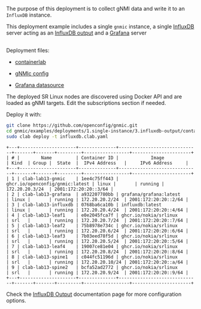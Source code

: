 The purpose of this deployment is to collect gNMI data and write it to an `InfluxDB` instance.

This deployment example includes a single `gnmic` instance, a single [InfluxDB](https://www.influxdata.com/) server acting as an [InfluxDB output](../../../user_guide/outputs/influxdb_output.md) and a [Grafana](https://grafana.com/docs/) server
<div class="mxgraph" style="max-width:100%;border:1px solid transparent;margin:0 auto; display:block;" data-mxgraph="{&quot;page&quot;:2,&quot;zoom&quot;:1.4,&quot;highlight&quot;:&quot;#0000ff&quot;,&quot;nav&quot;:true,&quot;check-visible-state&quot;:true,&quot;resize&quot;:true,&quot;url&quot;:&quot;https://raw.githubusercontent.com/openconfig/gnmic/diagrams/diagrams/clab_deployments.drawio&quot;}"></div>

<script type="text/javascript" src="https://cdn.jsdelivr.net/gh/hellt/drawio-js@main/embed2.js?&fetch=https%3A%2F%2Fraw.githubusercontent.com%2Fkarimra%2Fgnmic%2Fdiagrams%2Fclab_deployments.drawio" async></script>


Deployment files:

- [containerlab](https://github.com/openconfig/gnmic/blob/main/examples/deployments/1.single-instance/3.influxdb-output/containerlab/influxdb.clab.yaml)

- [gNMIc config](https://github.com/openconfig/gnmic/blob/main/examples/deployments/1.single-instance/3.influxdb-output/containerlab/gnmic.yaml)

- [Grafana datasource](https://github.com/openconfig/gnmic/blob/main/examples/deployments/1.single-instance/3.influxdb-output/containerlab/grafana/datasources/datasource.yaml)

The deployed SR Linux nodes are discovered using Docker API and are loaded as gNMI targets.
Edit the subscriptions section if needed.


Deploy it with:

```bash
git clone https://github.com/openconfig/gnmic.git
cd gnmic/examples/deployments/1.single-instance/3.influxdb-output/containerlab
sudo clab deploy -t influxdb.clab.yaml
```

```text
+---+---------------------+--------------+------------------------------+-------+-------+---------+-----------------+----------------------+
| # |        Name         | Container ID |            Image             | Kind  | Group |  State  |  IPv4 Address   |     IPv6 Address     |
+---+---------------------+--------------+------------------------------+-------+-------+---------+-----------------+----------------------+
| 1 | clab-lab13-gnmic    | 1ee4c75ff443 | ghcr.io/openconfig/gnmic:latest | linux |       | running | 172.20.20.3/24  | 2001:172:20:20::3/64 |
| 2 | clab-lab13-grafana  | a932207780bb | grafana/grafana:latest       | linux |       | running | 172.20.20.2/24  | 2001:172:20:20::2/64 |
| 3 | clab-lab13-influxdb | 0768ba6ca10b | influxdb:latest              | linux |       | running | 172.20.20.4/24  | 2001:172:20:20::4/64 |
| 4 | clab-lab13-leaf1    | e0e2045fca7f | ghcr.io/nokia/srlinux        | srl   |       | running | 172.20.20.7/24  | 2001:172:20:20::7/64 |
| 5 | clab-lab13-leaf2    | 75b8978e734c | ghcr.io/nokia/srlinux        | srl   |       | running | 172.20.20.6/24  | 2001:172:20:20::6/64 |
| 6 | clab-lab13-leaf3    | 7b03eed78f5d | ghcr.io/nokia/srlinux        | srl   |       | running | 172.20.20.5/24  | 2001:172:20:20::5/64 |
| 7 | clab-lab13-leaf4    | 19007ce81e04 | ghcr.io/nokia/srlinux        | srl   |       | running | 172.20.20.8/24  | 2001:172:20:20::8/64 |
| 8 | clab-lab13-spine1   | c044fc51196d | ghcr.io/nokia/srlinux        | srl   |       | running | 172.20.20.10/24 | 2001:172:20:20::a/64 |
| 9 | clab-lab13-spine2   | bcfa52ad2772 | ghcr.io/nokia/srlinux        | srl   |       | running | 172.20.20.9/24  | 2001:172:20:20::9/64 |
+---+---------------------+--------------+------------------------------+-------+-------+---------+-----------------+----------------------+
```

Check the [InfluxDB Output](../../../user_guide/outputs/influxdb_output.md) documentation page for more configuration options.
